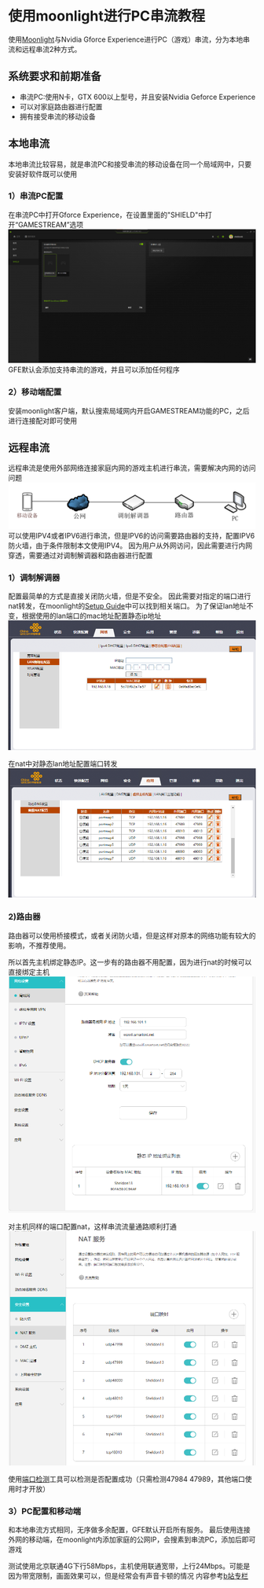 # 使用moonlight进行PC串流教程

使用[Moonlight](https://github.com/moonlight-stream)与Nvidia Gforce Experience进行PC（游戏）串流，分为本地串流和远程串流2种方式。

## 系统要求和前期准备
- 串流PC:使用N卡，GTX 600以上型号，并且安装Nvidia Geforce Experience
- 可以对家庭路由器进行配置
- 拥有接受串流的移动设备

## 本地串流
本地串流比较容易，就是串流PC和接受串流的移动设备在同一个局域网中，只要安装好软件既可以使用

### 1）串流PC配置
在串流PC中打开Gforce Experience，在设置里面的"SHIELD"中打开“GAMESTREAM”选项
![](https://github.com/sheldonl3/Moonlight_Config/blob/master/gfe.png)
GFE默认会添加支持串流的游戏，并且可以添加任何程序

### 2）移动端配置
安装moonlight客户端，默认搜索局域网内开启GAMESTREAM功能的PC，之后进行连接配对即可使用


## 远程串流
远程串流是使用外部网络连接家庭内网的游戏主机进行串流，需要解决内网的访问问题
![](https://github.com/sheldonl3/Moonlight_Config/blob/master/%E7%BD%91%E7%BB%9C%E6%8B%93%E6%89%91.png)
可以使用IPV4或者IPV6进行串流，但是IPV6的访问需要路由器的支持，配置IPV6防火墙，由于条件限制本文使用IPV4。
因为用户从外网访问，因此需要进行内网穿透，需要通过对调制解调器和路由器进行配置

### 1）调制解调器
配置最简单的方式是直接关闭防火墙，但是不安全。
因此需要对指定的端口进行nat转发，在moonlight的[Setup Guide](https://github.com/moonlight-stream/moonlight-docs/wiki/Setup-Guide)中可以找到相关端口。
为了保证lan地址不变，根据使用的lan端口的mac地址配置静态ip地址
![](https://github.com/sheldonl3/Moonlight_Config/blob/master/%E9%9D%99%E6%80%81.png)

在nat中对静态lan地址配置端口转发
![](https://github.com/sheldonl3/Moonlight_Config/blob/master/nat2.png)

### 2)路由器
路由器可以使用桥接模式，或者关闭防火墙，但是这样对原本的网络功能有较大的影响，不推荐使用。

所以首先主机绑定静态IP。这一步有的路由器不用配置，因为进行nat的时候可以直接绑定主机
![](https://github.com/sheldonl3/Moonlight_Config/blob/master/%E9%9D%99%E6%80%81ip.png)

对主机同样的端口配置nat，这样串流流量通路顺利打通
![](https://github.com/sheldonl3/Moonlight_Config/blob/master/nat.png)

使用[端口检测](https://www.canyouseeme.org/)工具可以检测是否配置成功（只需检测47984 47989，其他端口使用时才开放）


### 3）PC配置和移动端
和本地串流方式相同，无序做多余配置，GFE默认开启所有服务。
最后使用连接外网的移动端，在moonlight内添加家庭的公网IP，会搜素到串流PC，添加后即可游戏

测试使用北京联通4G下行58Mbps，主机使用联通宽带，上行24Mbps。可能是因为带宽限制，画面效果可以，但是经常会有声音卡顿的情况
内容参考[b站专栏](https://www.bilibili.com/read/cv6333264?from=search)
